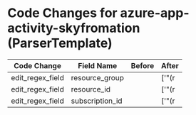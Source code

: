 # Code Changes for azure-app-activity-skyfromation (ParserTemplate)

| Code Change | Field Name | Before | After |
|-------------|------------|--------|-------|
| edit_regex_field | resource_group |  | ['"(r|R)esourceId":\s*"({resource_id}\/SUBSCRIPTIONS\/({subscription_id}[^\/]+)\/RESOURCEGROUPS\/({resource_group}[^\/]+)\/[^"]+)"', 'exa_regex=(r|R)esourceId":\s*"({resource_id}\/SUBSCRIPTIONS\/({subscription_id}[^\/]+)\/RESOURCEGROUPS\/({resource_group}[^\/]+)\/[^"]+)"'] |
| edit_regex_field | resource_id |  | ['"(r|R)esourceId":\s*"({resource_id}\/SUBSCRIPTIONS\/({subscription_id}[^\/]+)\/RESOURCEGROUPS\/({resource_group}[^\/]+)\/[^"]+)"', 'exa_regex=(r|R)esourceId":\s*"({resource_id}\/SUBSCRIPTIONS\/({subscription_id}[^\/]+)\/RESOURCEGROUPS\/({resource_group}[^\/]+)\/[^"]+)"'] |
| edit_regex_field | subscription_id |  | ['"(r|R)esourceId":\s*"({resource_id}\/SUBSCRIPTIONS\/({subscription_id}[^\/]+)\/RESOURCEGROUPS\/({resource_group}[^\/]+)\/[^"]+)"', '"+subscriptionId"+:"+({subscription_id}[^"]+)', 'exa_regex=(r|R)esourceId":\s*"({resource_id}\/SUBSCRIPTIONS\/({subscription_id}[^\/]+)\/RESOURCEGROUPS\/({resource_group}[^\/]+)\/[^"]+)"'] |